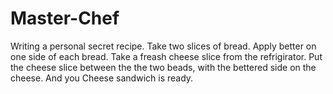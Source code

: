 # Master-Chef
Writing a personal secret recipe. 
Take two slices of bread.
Apply better on one side of each bread.
Take a freash cheese slice from the refrigirator.
Put the cheese slice between the the two beads, with the bettered side on the cheese.
And you Cheese sandwich is ready.
